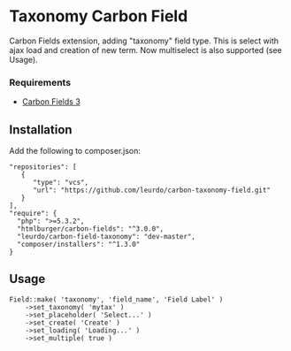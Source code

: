 # Taxonomy Carbon Field

Carbon Fields extension, adding "taxonomy" field type. This is select with ajax load and creation of new term.
Now multiselect is also supported (see Usage).

### Requirements

* [Carbon Fields 3](https://github.com/htmlburger/carbon-fields)


## Installation

Add the following to composer.json:

```
"repositories": [
   {
      "type": "vcs",
      "url": "https://github.com/leurdo/carbon-taxonomy-field.git"
   }
],
"require": {
  "php": ">=5.3.2",
  "htmlburger/carbon-fields": "^3.0.0",
  "leurdo/carbon-field-taxonomy": "dev-master",
  "composer/installers": "^1.3.0"
}
```

## Usage

```
Field::make( 'taxonomy', 'field_name', 'Field Label' )
    ->set_taxonomy( 'mytax' )
    ->set_placeholder( 'Select...' )
    ->set_create( 'Create' )
    ->set_loading( 'Loading...' )
    ->set_multiple( true )
```


